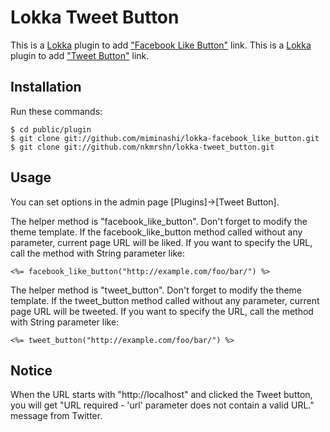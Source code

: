 Lokka Tweet Button
==================

This is a [Lokka](http://lokka.org) plugin to add ["Facebook Like Button"](http://www.facebook-japan.com/iine.html) link.
This is a [Lokka](http://lokka.org) plugin to add ["Tweet Button"](http://twitter.com/goodies/tweetbutton) link.

Installation
------------

Run these commands:

    $ cd public/plugin
    $ git clone git://github.com/miminashi/lokka-facebook_like_button.git
    $ git clone git://github.com/nkmrshn/lokka-tweet_button.git

Usage
-----

You can set options in the admin page [Plugins]->[Tweet Button].

The helper method is "facebook_like_button".  Don't forget to modify the theme template. If the facebook_like_button method called without any parameter, current page URL will be liked. If you want to specify the URL, call the method with String parameter like:

    <%= facebook_like_button("http://example.com/foo/bar/") %>

The helper method is "tweet_button".  Don't forget to modify the theme template. If the tweet_button method called without any parameter, current page URL will be tweeted. If you want to specify the URL, call the method with String parameter like:

    <%= tweet_button("http://example.com/foo/bar/") %>

Notice
------

When the URL starts with "http://localhost" and clicked the Tweet button, you will get "URL required - 'url' parameter does not contain a valid URL." message from Twitter.
